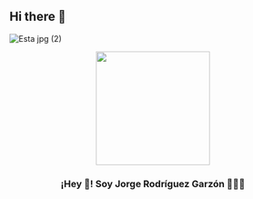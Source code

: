 ## Hi there 👋

![Esta jpg (2)](https://github.com/jorgerodriguezg1988/jorgerodriguezg1988/assets/71800555/3142e52f-d110-46e2-af42-fa7d0e10d278)

<p align="center" width="300">
   <img align="center" width="200" src=![Esta jpg (2)](https://github.com/jorgerodriguezg1988/jorgerodriguezg1988/assets/71800555/3142e52f-d110-46e2-af42-fa7d0e10d278) />
   <h3 align="center">¡Hey 👋! Soy Jorge Rodríguez Garzón 👨🏻‍💻</h3>
</p>

<!--
**jorgerodriguezg1988/jorgerodriguezg1988** is a ✨ _special_ ✨ repository because its `README.md` (this file) appears on your GitHub profile.

Here are some ideas to get you started:

- 🔭 I’m currently working on ...
- 🌱 I’m currently learning ...
- 👯 I’m looking to collaborate on ...
- 🤔 I’m looking for help with ...
- 💬 Ask me about ...
- 📫 How to reach me: ...
- 😄 Pronouns: ...
- ⚡ Fun fact: ...
-->
